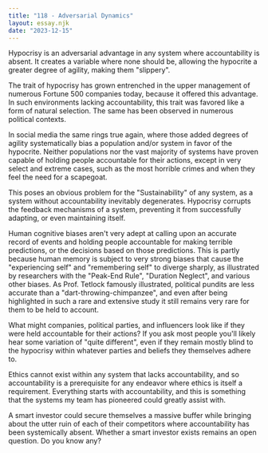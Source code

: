 ```yaml
---
title: "118 - Adversarial Dynamics"
layout: essay.njk
date: "2023-12-15"
---
```


Hypocrisy is an adversarial advantage in any system where accountability is absent. It creates a variable where none should be, allowing the hypocrite a greater degree of agility, making them "slippery".

The trait of hypocrisy has grown entrenched in the upper management of numerous Fortune 500 companies today, because it offered this advantage. In such environments lacking accountability, this trait was favored like a form of natural selection. The same has been observed in numerous political contexts.

In social media the same rings true again, where those added degrees of agility systematically bias a population and/or system in favor of the hypocrite. Neither populations nor the vast majority of systems have proven capable of holding people accountable for their actions, except in very select and extreme cases, such as the most horrible crimes and when they feel the need for a scapegoat.

This poses an obvious problem for the "Sustainability" of any system, as a system without accountability inevitably degenerates. Hypocrisy corrupts the feedback mechanisms of a system, preventing it from successfully adapting, or even maintaining itself.

Human cognitive biases aren't very adept at calling upon an accurate record of events and holding people accountable for making terrible predictions, or the decisions based on those predictions. This is partly because human memory is subject to very strong biases that cause the "experiencing self" and "remembering self" to diverge sharply, as illustrated by researchers with the "Peak-End Rule", "Duration Neglect", and various other biases. As Prof. Tetlock famously illustrated, political pundits are less accurate than a "dart-throwing-chimpanzee", and even after being highlighted in such a rare and extensive study it still remains very rare for them to be held to account.

What might companies, political parties, and influencers look like if they were held accountable for their actions? If you ask most people you'll likely hear some variation of "quite different", even if they remain mostly blind to the hypocrisy within whatever parties and beliefs they themselves adhere to.

Ethics cannot exist within any system that lacks accountability, and so accountability is a prerequisite for any endeavor where ethics is itself a requirement. Everything starts with accountability, and this is something that the systems my team has pioneered could greatly assist with.

A smart investor could secure themselves a massive buffer while bringing about the utter ruin of each of their competitors where accountability has been systemically absent. Whether a smart investor exists remains an open question. Do you know any?
